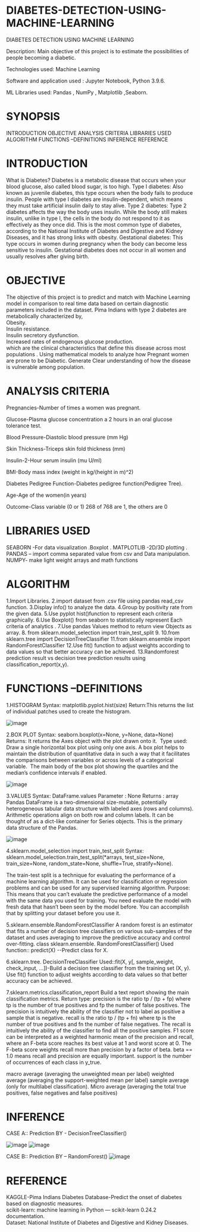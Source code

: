 # DIABETES-DETECTION-USING-MACHINE-LEARNING
 
 DIABETES DETECTION USING MACHINE LEARNING

Description: Main objective of this project is to estimate the possibilities of people  becoming a diabetic.

Technologies used: Machine Learning

Software and application used :   Jupyter Notebook,  Python 3.9.6.

ML Libraries used: 	Pandas , NumPy  , Matplotlib ,Seaborn.

# SYNOPSIS 
INTRODUCTION
OBJECTIVE
ANALYSIS CRITERIA
LIBRARIES USED
ALGORITHM
FUNCTIONS –DEFINITIONS
INFERENCE
REFERENCE


# INTRODUCTION
What is Diabetes?
Diabetes is a metabolic disease that occurs when your blood glucose, also called blood sugar, is too high.
Type I diabetes: Also known as juvenile diabetes, this type occurs when the body fails to produce insulin. People with type I diabetes are insulin-dependent, which means they must take artificial insulin daily to stay alive.
Type 2 diabetes: Type 2 diabetes affects the way the body uses insulin. While the body still makes insulin, unlike in type I, the cells in the body do not respond to it as effectively as they once did. This is the most common type of diabetes, according to the National Institute of Diabetes and Digestive and Kidney Diseases, and it has strong links with obesity.
Gestational diabetes: This type occurs in women during pregnancy when the body can become less sensitive to insulin. Gestational diabetes does not occur in all women and usually resolves after giving birth.


# OBJECTIVE
 The objective of this project is to predict and match with Machine Learning model in comparison to real time data based on certain diagnostic parameters included in the dataset.
 Pima Indians with type 2 diabetes are metabolically characterized by, <br>
	Obesity.<br>
	Insulin resistance.<br>
	Insulin secretory dysfunction. <br>
	Increased rates of endogenous glucose production. <br>
which are the clinical characteristics that define this disease across most populations . 
Using mathematical models to analyze how Pregnant women are prone to be Diabetic.
Generate Clear understanding of how the disease is vulnerable among population.


# ANALYSIS CRITERIA
Pregnancies-Number of times a women was pregnant.

Glucose-Plasma glucose concentration a 2 hours in an oral glucose tolerance test.

Blood Pressure-Diastolic blood pressure (mm Hg)

Skin Thickness-Triceps skin fold thickness (mm)

Insulin-2-Hour serum insulin (mu U/ml)

BMI-Body mass index (weight in kg/(height in m)^2)

Diabetes Pedigree Function-Diabetes pedigree function(Pedigree Tree).

Age-Age of the women(in years)

Outcome-Class variable (0 or 1) 268 of 768 are 1, the others are 0

# LIBRARIES USED
SEABORN  -For data visualization .Boxplot .
MATPLOTLIB  -2D/3D plotting .
PANDAS – import comma separated value from csv and Data manipulation.
NUMPY- make light weight arrays and math functions

# ALGORITHM
1.Import Libraries.
2.import dataset from .csv file using pandas read_csv function.
3.Display info() to analyze the data.
4.Group by positivity rate from the given data.
5.Use pyplot hist()function to represent each criteria graphically.
6.Use Boxplot() from seaborn to statistically represent Each criteria of analytics .
7.Use pandas Values method to return view Objects as array.
8. from sklearn.model_selection import train_test_split
9. 
10.from sklearn.tree import DecisionTreeClassifier
11.from sklearn.ensemble import RandomForestClassifier
12.Use fit() function to adjust weights according to data values so that better accuracy can 	be achieved. 
13.Randomforest prediction result vs decision tree prediction results using classification_report(x,y).

# FUNCTIONS –DEFINITIONS
1.HISTOGRAM
Syntax: matplotlib.pyplot.hist(size)
Return:This returns the list of individual patches used to create the histogram.

![image](https://user-images.githubusercontent.com/83426515/165886489-5a52fdd9-441e-4617-ba11-8cb6294830f1.png )

2.BOX PLOT
Syntax: seaborn.boxplot(x=None, y=None, data=None)
Returns: It returns the Axes object with the plot drawn onto it. 
Type used:  Draw a single horizontal box plot using only one axis.
A box plot helps to maintain the distribution of quantitative data in such a way that it facilitates the comparisons between variables or across levels of a categorical variable.
 The main body of the box plot showing the quartiles and the median’s confidence intervals if enabled.

![image](https://user-images.githubusercontent.com/83426515/165886540-e5f1fd8d-d007-4d81-a508-80dbc9d05adb.png)

3.VALUES
Syntax: DataFrame.values
Parameter : None
Returns : array
Pandas DataFrame is a two-dimensional size-mutable, potentially heterogeneous tabular data structure with labeled axes (rows and columns). 
Arithmetic operations align on both row and column labels.
 It can be thought of as a dict-like container for Series objects. This is the primary data structure of the Pandas.

![image](https://user-images.githubusercontent.com/83426515/165886569-efda1da3-8f0c-4190-a245-98b9e38702f3.png)

4.sklearn.model_selection import train_test_split
Syntax: sklearn.model_selection.train_test_split(*arrays, test_size=None, train_size=None, random_state=None, shuffle=True, stratify=None).

The train-test split is a technique for evaluating the performance of a machine learning algorithm. 
It can be used for classification or regression problems and can be used for any supervised learning algorithm. 
Purpose: This means that you can’t evaluate the predictive performance of a model with the same data you used for training. 
You need evaluate the model with fresh data that hasn’t been seen by the model before. You can accomplish that by splitting your dataset before you use it.

5.sklearn.ensemble.RandomForestClassifier
A random forest is an estimator that fits a number of decision tree classifiers on various sub-samples of the dataset and uses averaging to improve the predictive accuracy and control over-fitting. 
class sklearn.ensemble. RandomForestClassifier()
Used function::	predict(X) --Predict class for X.

6.sklearn.tree.  DecisionTreeClassifier
Used::fit(X, y[, sample_weight, check_input, …])-Build a decision tree classifier from the training set (X, y).
Use fit() function to adjust weights according to data values so that better accuracy can be achieved. 

7.sklearn.metrics.classification_report
Build a text report showing the main classification metrics.
Return type:
 precision is the ratio tp / (tp + fp) where tp is the number of true positives and fp the number of false positives. The precision is intuitively the ability of the classifier not to label as positive a sample that is negative.
recall is the ratio tp / (tp + fn) where tp is the number of true positives and fn the number of false negatives. The recall is intuitively the ability of the classifier to find all the positive samples.
F1 score can be interpreted as a weighted harmonic mean of the precision and recall, where an F-beta score reaches its best value at 1 and worst score at 0.
The F-beta score weights recall more than precision by a factor of beta. beta == 1.0 means recall and precision are equally important.
support is the number of occurrences of each class in y_true.

macro average (averaging the unweighted mean per label)
weighted average (averaging the support-weighted mean per label)
sample average (only for multilabel classification). 
Micro average (averaging the total true positives, false negatives and false positives)

# INFERENCE
CASE A::
Prediction BY - DecisionTreeClassifier()

![image](https://user-images.githubusercontent.com/83426515/165886740-73b3c98c-2904-4bbf-8e42-3ee00c2e558c.png)
![image](https://user-images.githubusercontent.com/83426515/165886744-751f01ba-e8c0-4c6b-9065-8e8e5f44ee1f.png)

CASE B::
Prediction  BY – RandomForest()
![image](https://user-images.githubusercontent.com/83426515/165886776-ad6ed707-48fa-4543-82e3-1fb3177758c6.png)


# REFERENCE
KAGGLE-Pima Indians Diabetes Database-Predict the onset of diabetes based on diagnostic measures.<br>
scikit-learn: machine learning in Python — scikit-learn 0.24.2 documentation.<br>
Dataset: National Institute of Diabetes and Digestive and Kidney Diseases. 



